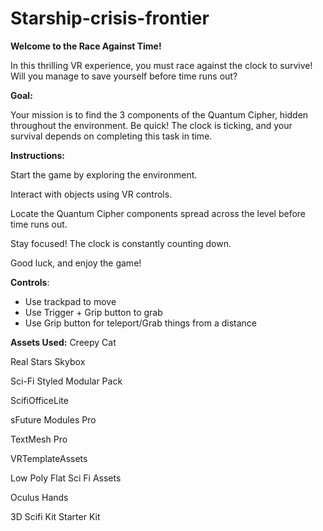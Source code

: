 # Starship-crisis-frontier
**Welcome to the Race Against Time!**

In this thrilling VR experience, you must race against the clock to survive! Will you manage to save yourself before time runs out?

**Goal:**

Your mission is to find the 3 components of the Quantum Cipher, hidden throughout the environment. Be quick! The clock is ticking, and your survival depends on completing this task in time.


**Instructions:**

Start the game by exploring the environment.

Interact with objects using VR controls.

Locate the Quantum Cipher components spread across the level before time runs out.

Stay focused! The clock is constantly counting down.

Good luck, and enjoy the game!

**Controls**:
- Use trackpad to move
- Use Trigger + Grip button to grab
- Use Grip button for teleport/Grab things from a distance

**Assets Used:**
Creepy Cat

Real Stars Skybox

Sci-Fi Styled Modular Pack

ScifiOfficeLite

sFuture Modules Pro

TextMesh Pro

VRTemplateAssets

Low Poly Flat Sci Fi Assets

Oculus Hands

3D Scifi Kit Starter Kit


